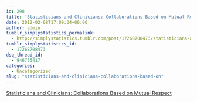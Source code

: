 ```yaml
---
id: 298
title: 'Statisticians and Clinicians: Collaborations Based on Mutual Respect'
date: 2012-02-08T17:09:34+00:00
author: admin
tumblr_simplystatistics_permalink:
  - http://simplystatistics.tumblr.com/post/17268708473/statisticians-and-clinicians-collaborations-based-on
tumblr_simplystatistics_id:
  - 17268708473
dsq_thread_id:
  - 946755417
categories:
  - Uncategorized
slug: "statisticians-and-clinicians-collaborations-based-on"
---
```

[Statisticians and Clinicians: Collaborations Based on Mutual Respect](http://magazine.amstat.org/blog/2012/02/01/collaborationpolic/)
